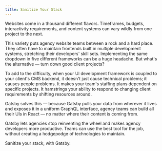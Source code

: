 ```yaml
---
title: Sanitize Your Stack
---
```


Websites come in a thousand different flavors. Timeframes, budgets, interactivity requirements, and content systems can vary wildly from one project to the next.

This variety puts agency website teams between a rock and a hard place. They often have to maintain frontends built in multiple development systems, stretching their developers' skill sets. Implementing the same dropdown in five different frameworks can be a huge headache. But what's the alternative — turn down good client projects?

To add to the difficulty, when your UI development framework is coupled to your client's CMS backend, it doesn't just cause technical problems; it causes people problems. It makes your team's staffing plans dependent on specific projects. It hamstrings your ability to respond to changing client requirements by shifting resources around.

Gatsby solves this ― because Gatsby pulls your data from wherever it lives and exposes it in a uniform GraphQL interface, agency teams can build all their UIs in React — no matter where their content is coming from.

Gatsby lets agencies stop reinventing the wheel and makes agency developers more productive. Teams can use the best tool for the job, without creating a hodgepodge of technologies to maintain.

Sanitize your stack, with Gatsby.
